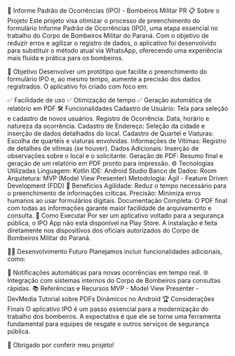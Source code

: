 🚒 Informe Padrão de Ocorrências (IPO) - Bombeiros Militar PR
📋 Sobre o Projeto
Este projeto visa otimizar o processo de preenchimento do formulário Informe Padrão de Ocorrências (IPO), uma etapa essencial no trabalho do Corpo de Bombeiros Militar do Paraná. Com o objetivo de reduzir erros e agilizar o registro de dados, o aplicativo foi desenvolvido para substituir o método atual via WhatsApp, oferecendo uma experiência mais fluida e prática para os bombeiros.

🎯 Objetivo
Desenvolver um protótipo que facilite o preenchimento do formulário IPO e, ao mesmo tempo, aumente a precisão dos dados registrados. O aplicativo foi criado com foco em:

✅ Facilidade de uso
✅ Otimização de tempo
✅ Geração automática de relatório em PDF
🛠 Funcionalidades
Cadastro de Usuário: Tela para seleção e cadastro de novos usuários.
Registro de Ocorrência: Data, horário e natureza da ocorrência.
Cadastro de Endereço: Seleção da cidade e inserção de dados detalhados do local.
Cadastro de Quartel e Viaturas: Escolha de quartéis e viaturas envolvidas.
Informações de Vítimas: Registro de detalhes de vítimas (se houver).
Dados Adicionais: Inserção de observações sobre o local e o solicitante.
Geração de PDF: Resumo final e geração de um relatório em PDF pronto para impressão.
⚙️ Tecnologias Utilizadas
Linguagem: Kotlin
IDE: Android Studio
Banco de Dados: Room
Arquitetura: MVP (Model View Presenter)
Metodologia: Ágil - Feature Driven Development (FDD)
🚀 Benefícios
Agilidade: Reduz o tempo necessário para o preenchimento de informações críticas.
Precisão: Minimiza erros humanos ao usar formulários digitais.
Documentação Completa: O PDF final com todas as informações garante maior facilidade de arquivamento e consulta.
📲 Como Executar
Por ser um aplicativo voltado para a segurança pública, o IPO App não está disponível na Play Store. A instalação é feita diretamente nos dispositivos dos oficiais autorizados do Corpo de Bombeiros Militar do Paraná.

👨‍💻 Desenvolvimento Futuro
Planejamos incluir funcionalidades adicionais, como:

🔔 Notificações automáticas para novas ocorrências em tempo real.
🌐 Integração com sistemas internos do Corpo de Bombeiros para consultas rápidas.
📚 Referências e Recursos
MVP - Model View Presenter - DevMedia
Tutorial sobre PDFs Dinâmicos no Android
🏆 Considerações Finais
O aplicativo IPO é um passo essencial para a modernização do trabalho dos bombeiros. A expectativa é que ele se torne uma ferramenta fundamental para equipes de resgate e outros serviços de segurança pública.

🎉 Obrigado por conferir meu projeto!
